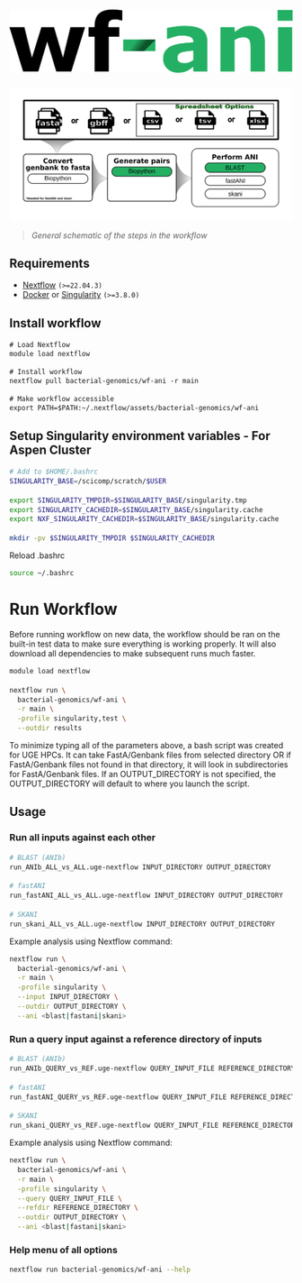 <h1>
  <picture>
    <source media="(prefers-color-scheme: dark)" srcset="images/wf-ani_logo_dark.png">
    <img alt="bacterial-genomics/wf-ani" src="images/wf-ani_logo_light.png">
  </picture>
</h1>

![workflow](images/wf-ani_workflow.png)

> _General schematic of the steps in the workflow_

## Requirements

- [Nextflow](https://www.nextflow.io/docs/latest/getstarted.html#installation) `(>=22.04.3)`
- [Docker](https://docs.docker.com/engine/installation/) or [Singularity](https://www.sylabs.io/guides/3.0/user-guide/) `(>=3.8.0)`

## Install workflow

```
# Load Nextflow
module load nextflow

# Install workflow
nextflow pull bacterial-genomics/wf-ani -r main

# Make workflow accessible
export PATH=$PATH:~/.nextflow/assets/bacterial-genomics/wf-ani
```

## Setup Singularity environment variables - For Aspen Cluster

```bash
# Add to $HOME/.bashrc
SINGULARITY_BASE=/scicomp/scratch/$USER

export SINGULARITY_TMPDIR=$SINGULARITY_BASE/singularity.tmp
export SINGULARITY_CACHEDIR=$SINGULARITY_BASE/singularity.cache
export NXF_SINGULARITY_CACHEDIR=$SINGULARITY_BASE/singularity.cache

mkdir -pv $SINGULARITY_TMPDIR $SINGULARITY_CACHEDIR
```

Reload .bashrc

```bash
source ~/.bashrc
```

# Run Workflow

Before running workflow on new data, the workflow should be ran on the built-in test data to make sure everything is working properly. It will also download all dependencies to make subsequent runs much faster.

```bash
module load nextflow

nextflow run \
  bacterial-genomics/wf-ani \
  -r main \
  -profile singularity,test \
  --outdir results
```

To minimize typing all of the parameters above, a bash script was created for UGE HPCs. It can take FastA/Genbank files from selected directory OR if FastA/Genbank files not found in that directory, it will look in subdirectories for FastA/Genbank files. If an OUTPUT_DIRECTORY is not specified, the OUTPUT_DIRECTORY will default to where you launch the script.

## Usage

### Run all inputs against each other

```bash
# BLAST (ANIb)
run_ANIb_ALL_vs_ALL.uge-nextflow INPUT_DIRECTORY OUTPUT_DIRECTORY

# fastANI
run_fastANI_ALL_vs_ALL.uge-nextflow INPUT_DIRECTORY OUTPUT_DIRECTORY

# SKANI
run_skani_ALL_vs_ALL.uge-nextflow INPUT_DIRECTORY OUTPUT_DIRECTORY
```

Example analysis using Nextflow command:

```bash
nextflow run \
  bacterial-genomics/wf-ani \
  -r main \
  -profile singularity \
  --input INPUT_DIRECTORY \
  --outdir OUTPUT_DIRECTORY \
  --ani <blast|fastani|skani>
```

### Run a query input against a reference directory of inputs

```bash
# BLAST (ANIb)
run_ANIb_QUERY_vs_REF.uge-nextflow QUERY_INPUT_FILE REFERENCE_DIRECTORY OUTPUT_DIRECTORY

# fastANI
run_fastANI_QUERY_vs_REF.uge-nextflow QUERY_INPUT_FILE REFERENCE_DIRECTORY OUTPUT_DIRECTORY

# SKANI
run_skani_QUERY_vs_REF.uge-nextflow QUERY_INPUT_FILE REFERENCE_DIRECTORY OUTPUT_DIRECTORY
```

Example analysis using Nextflow command:

```bash
nextflow run \
  bacterial-genomics/wf-ani \
  -r main \
  -profile singularity \
  --query QUERY_INPUT_FILE \
  --refdir REFERENCE_DIRECTORY \
  --outdir OUTPUT_DIRECTORY \
  --ani <blast|fastani|skani>
```

### Help menu of all options

```bash
nextflow run bacterial-genomics/wf-ani --help
```
